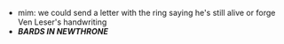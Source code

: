 - mim: we could send a letter with the ring saying he's still alive or forge Ven Leser's handwriting
- ***BARDS IN NEWTHRONE*** 